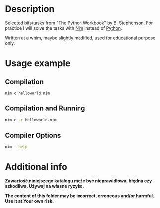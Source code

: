 # Description

Selected bits/tasks from "The Python Workbook" by B. Stephenson.
For practice I will solve the tasks with [Nim](https://en.wikipedia.org/wiki/Nim_(programming_language)) instead of [Python](https://www.python.org/).

Written at a whim, maybe slightly modified, used for educational purpose only.

# Usage example

## Compilation

``` bash
nim c helloworld.nim
```

## Compilation and Running

```bash
nim c -r helloworld.nim
```

## Compiler Options

```bash
nim --help
```

# Additional info

**Zawartość niniejszego katalogu może być nieprawidłowa, błędna czy szkodliwa. Używaj na własne ryzyko.**

**The content of this folder may be incorrect, erroneous and/or harmful. Use it at Your own risk.**
